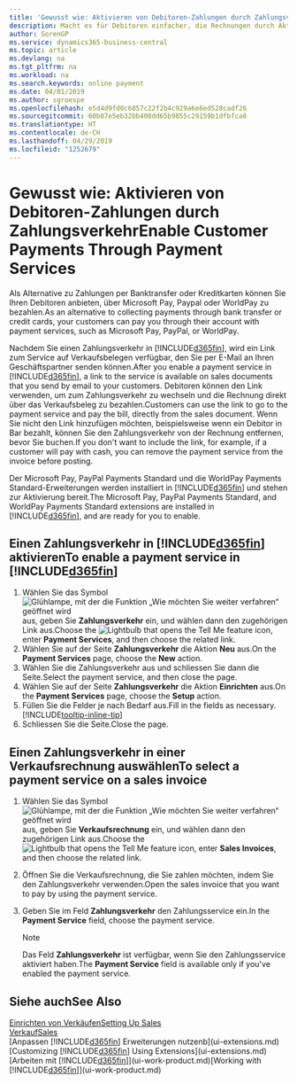 ```yaml
---
title: 'Gewusst wie: Aktivieren von Debitoren-Zahlungen durch Zahlungsverkehr.| Microsoft Docs'
description: Macht es für Debitoren einfacher, die Rechnungen durch Aktivierung des Zahlungsverkehrs zu bezahlen.
author: SorenGP
ms.service: dynamics365-business-central
ms.topic: article
ms.devlang: na
ms.tgt_pltfrm: na
ms.workload: na
ms.search.keywords: online payment
ms.date: 04/01/2019
ms.author: sgroespe
ms.openlocfilehash: e5d4d9fd0c6857c22f2b4c929a6e6ed528cadf26
ms.sourcegitcommit: 60b87e5eb32bb408dd65b9855c29159b1dfbfca8
ms.translationtype: HT
ms.contentlocale: de-CH
ms.lasthandoff: 04/29/2019
ms.locfileid: "1252679"
---
```

# <a name="enable-customer-payments-through-payment-services"></a><span data-ttu-id="4e772-103">Gewusst wie: Aktivieren von Debitoren-Zahlungen durch Zahlungsverkehr</span><span class="sxs-lookup"><span data-stu-id="4e772-103">Enable Customer Payments Through Payment Services</span></span>
<span data-ttu-id="4e772-104">Als Alternative zu Zahlungen per Banktransfer oder Kreditkarten können Sie Ihren Debitoren anbieten, über Microsoft Pay, Paypal oder WorldPay zu bezahlen.</span><span class="sxs-lookup"><span data-stu-id="4e772-104">As an alternative to collecting payments through bank transfer or credit cards, your customers can pay you through their account with payment services, such as Microsoft Pay, PayPal, or WorldPay.</span></span>  

<span data-ttu-id="4e772-105">Nachdem Sie einen Zahlungsverkehr in [!INCLUDE[d365fin](includes/d365fin_md.md)], wird ein Link zum Service auf Verkaufsbelegen verfügbar, den Sie per E-Mail an Ihren Geschäftspartner senden können.</span><span class="sxs-lookup"><span data-stu-id="4e772-105">After you enable a payment service in [!INCLUDE[d365fin](includes/d365fin_md.md)], a link to the service is available on sales documents that you send by email to your customers.</span></span> <span data-ttu-id="4e772-106">Debitoren können den Link verwenden, um zum Zahlungsverkehr zu wechseln und die Rechnung direkt über das Verkaufsbeleg zu bezahlen.</span><span class="sxs-lookup"><span data-stu-id="4e772-106">Customers can use the link to go to the payment service and pay the bill, directly from the sales document.</span></span> <span data-ttu-id="4e772-107">Wenn Sie nicht den Link hinzufügen möchten, beispielsweise wenn ein Debitor in Bar bezahlt, können Sie den Zahlungsverkehr von der Rechnung entfernen, bevor Sie buchen.</span><span class="sxs-lookup"><span data-stu-id="4e772-107">If you don't want to include the link, for example, if a customer will pay with cash, you can remove the payment service from the invoice before posting.</span></span>  

<span data-ttu-id="4e772-108">Der Microsoft Pay, PayPal Payments Standard und die WorldPay Payments Standard-Erweiterungen werden installiert in [!INCLUDE[d365fin](includes/d365fin_md.md)] und stehen zur Aktivierung bereit.</span><span class="sxs-lookup"><span data-stu-id="4e772-108">The Microsoft Pay, PayPal Payments Standard, and WorldPay Payments Standard extensions are installed in [!INCLUDE[d365fin](includes/d365fin_md.md)], and are ready for you to enable.</span></span>  

## <a name="to-enable-a-payment-service-in-included365finincludesd365finmdmd"></a><span data-ttu-id="4e772-109">Einen Zahlungsverkehr in [!INCLUDE[d365fin](includes/d365fin_md.md)] aktivieren</span><span class="sxs-lookup"><span data-stu-id="4e772-109">To enable a payment service in [!INCLUDE[d365fin](includes/d365fin_md.md)]</span></span>
1. <span data-ttu-id="4e772-110">Wählen Sie das Symbol ![Glühlampe, mit der die Funktion „Wie möchten Sie weiter verfahren“ geöffnet wird](media/ui-search/search_small.png "Wie möchten Sie weiter verfahren?") aus, geben Sie **Zahlungsverkehr** ein, und wählen dann den zugehörigen Link aus.</span><span class="sxs-lookup"><span data-stu-id="4e772-110">Choose the ![Lightbulb that opens the Tell Me feature](media/ui-search/search_small.png "Tell me what you want to do") icon, enter **Payment Services**, and then choose the related link.</span></span>  
2. <span data-ttu-id="4e772-111">Wählen Sie auf der Seite **Zahlungsverkehr** die Aktion **Neu** aus.</span><span class="sxs-lookup"><span data-stu-id="4e772-111">On the **Payment Services** page, choose the **New** action.</span></span>  
3. <span data-ttu-id="4e772-112">Wählen Sie die Zahlungsverkehr aus und schliessen Sie dann die Seite.</span><span class="sxs-lookup"><span data-stu-id="4e772-112">Select the payment service, and then close the page.</span></span>  
4. <span data-ttu-id="4e772-113">Wählen Sie auf der Seite **Zahlungsverkehr** die Aktion **Einrichten** aus.</span><span class="sxs-lookup"><span data-stu-id="4e772-113">On the **Payment Services** page, choose the **Setup** action.</span></span>  
5. <span data-ttu-id="4e772-114">Füllen Sie die Felder je nach Bedarf aus.</span><span class="sxs-lookup"><span data-stu-id="4e772-114">Fill in the fields as necessary.</span></span> [!INCLUDE[tooltip-inline-tip](includes/tooltip-inline-tip_md.md)]  
6. <span data-ttu-id="4e772-115">Schliessen Sie die Seite.</span><span class="sxs-lookup"><span data-stu-id="4e772-115">Close the page.</span></span>  

## <a name="to-select-a-payment-service-on-a-sales-invoice"></a><span data-ttu-id="4e772-116">Einen Zahlungsverkehr in einer Verkaufsrechnung auswählen</span><span class="sxs-lookup"><span data-stu-id="4e772-116">To select a payment service on a sales invoice</span></span>
1. <span data-ttu-id="4e772-117">Wählen Sie das Symbol ![Glühlampe, mit der die Funktion „Wie möchten Sie weiter verfahren“ geöffnet wird](media/ui-search/search_small.png "Wie möchten Sie weiter verfahren?") aus, geben Sie **Verkaufsrechnung** ein, und wählen dann den zugehörigen Link aus.</span><span class="sxs-lookup"><span data-stu-id="4e772-117">Choose the ![Lightbulb that opens the Tell Me feature](media/ui-search/search_small.png "Tell me what you want to do") icon, enter **Sales Invoices**, and then choose the related link.</span></span>  
2. <span data-ttu-id="4e772-118">Öffnen Sie die Verkaufsrechnung, die Sie zahlen möchten, indem Sie den Zahlungsverkehr verwenden.</span><span class="sxs-lookup"><span data-stu-id="4e772-118">Open the sales invoice that you want to pay by using the payment service.</span></span>  
3. <span data-ttu-id="4e772-119">Geben Sie im Feld **Zahlungsverkehr** den Zahlungsservice ein.</span><span class="sxs-lookup"><span data-stu-id="4e772-119">In the **Payment Service** field, choose the payment service.</span></span>  

    > [!NOTE]  
    > <span data-ttu-id="4e772-120">Das Feld **Zahlungsverkehr** ist verfügbar, wenn Sie den Zahlungsservice aktiviert haben.</span><span class="sxs-lookup"><span data-stu-id="4e772-120">The **Payment Service** field is available only if you've enabled the payment service.</span></span>  

## <a name="see-also"></a><span data-ttu-id="4e772-121">Siehe auch</span><span class="sxs-lookup"><span data-stu-id="4e772-121">See Also</span></span>  
[<span data-ttu-id="4e772-122">Einrichten von Verkäufen</span><span class="sxs-lookup"><span data-stu-id="4e772-122">Setting Up Sales</span></span>](sales-setup-sales.md)  
[<span data-ttu-id="4e772-123">Verkauf</span><span class="sxs-lookup"><span data-stu-id="4e772-123">Sales</span></span>](sales-manage-sales.md)  
<span data-ttu-id="4e772-124">[Anpassen [!INCLUDE[d365fin](includes/d365fin_md.md)] Erweiterungen nutzenb](ui-extensions.md)</span><span class="sxs-lookup"><span data-stu-id="4e772-124">[Customizing [!INCLUDE[d365fin](includes/d365fin_md.md)] Using Extensions](ui-extensions.md)</span></span>  
<span data-ttu-id="4e772-125">[Arbeiten mit [!INCLUDE[d365fin](includes/d365fin_md.md)]](ui-work-product.md)</span><span class="sxs-lookup"><span data-stu-id="4e772-125">[Working with [!INCLUDE[d365fin](includes/d365fin_md.md)]](ui-work-product.md)</span></span>  
